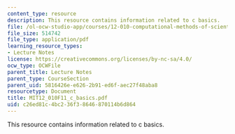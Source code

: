 ```yaml
---
content_type: resource
description: This resource contains information related to c basics.
file: /ol-ocw-studio-app/courses/12-010-computational-methods-of-scientific-programming-fall-2011/c26ed81c4bc236f38646870114b6d864_MIT12_010F11_c_basics.pdf
file_size: 514742
file_type: application/pdf
learning_resource_types:
- Lecture Notes
license: https://creativecommons.org/licenses/by-nc-sa/4.0/
ocw_type: OCWFile
parent_title: Lecture Notes
parent_type: CourseSection
parent_uid: 5816426e-e626-2b91-ed6f-aec27f48aba8
resourcetype: Document
title: MIT12_010F11_c_basics.pdf
uid: c26ed81c-4bc2-36f3-8646-870114b6d864
---
```

This resource contains information related to c basics.